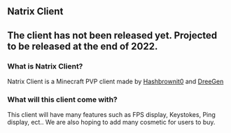 ## Natrix Client

## The client has not been released yet. Projected to be released at the end of 2022.





### What is Natrix Client?

Natrix Client is a Minecraft PVP client made by [Hashbrownit0](https://github.com/Hashbrownit0) and [DreeGen](https://github.com/TheAwesomeAdwait)




### What will this client come with?

This client will have many features such as FPS display, Keystokes, Ping display, ect.. We are also hoping to add many cosmetic for users to buy.

